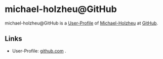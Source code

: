 # michael-holzheu@GitHub

michael-holzheu@GitHub is a [User-Profile](9000140.md) of [Michael-Holzheu](0.md) at [GitHub](9000061.md).

## Links

- User-Profile: [github.com](https://github.com/michael-holzheu)
.
